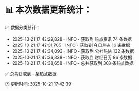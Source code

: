 📊 本次数据更新统计：
==========================

📈 数据分类统计：
- 2025-10-21 17:42:29,828 - INFO - 获取到 热点资讯 74 条数据
- 2025-10-21 17:42:31,705 - INFO - 获取到 今日热点 16 条数据
- 2025-10-21 17:42:34,093 - INFO - 获取到 公社热帖 132 条数据
- 2025-10-21 17:42:36,338 - INFO - 获取到 财经日历 86 条数据
- 2025-10-21 17:42:38,658 - INFO - 总共获取到 308 条热点数据

✅ 总共获取到 - 条热点数据

🕐 更新时间: 2025-10-21 17:42:39
